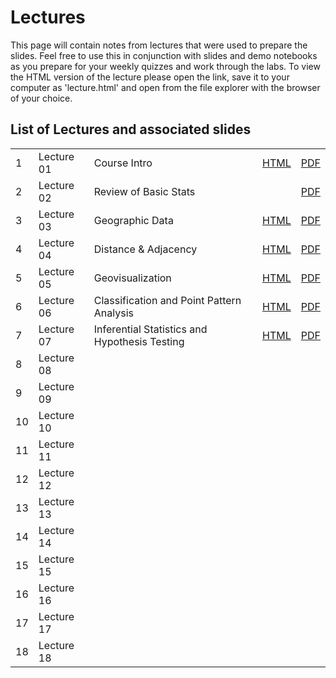 # Lectures

This page will contain notes from lectures that were used to prepare the slides. Feel free to use this in conjunction with slides and demo notebooks as you prepare for your weekly quizzes and work through the labs. 
To view the HTML version of the lecture please open the link, save it to your computer as 'lecture.html' and open from the file explorer with the browser of your choice. 

## List of Lectures and associated slides

||||||
|---|---|---|---|---|
|1|Lecture 01|Course Intro|[HTML](https://raw.githubusercontent.com/barguzin/ucsb_geog172/main/lectures/lecture01.html)|[PDF](https://github.com/barguzin/ucsb_geog172/blob/main/lectures/lec01_slides.pdf)|
|2|Lecture 02|Review of Basic Stats|[]()|[PDF](https://drive.google.com/file/d/1F6uLoAcV1iwa6OxxQeu8XRPOwoFInv4r/view?usp=sharing)
|3|Lecture 03|Geographic Data|[HTML](https://raw.githubusercontent.com/barguzin/ucsb_geog172/main/lectures/lecture03.html)|[PDF](https://drive.google.com/file/d/1Xx6vnoGQHHSJ9CZXkzx8Yw4nX3Bp8Ujb/view?usp=sharing)|
|4|Lecture 04|Distance & Adjacency|[HTML](https://raw.githubusercontent.com/barguzin/ucsb_geog172/main/lectures/lecture04.html)|[PDF](https://drive.google.com/file/d/1uJ1izhhoB2fQPYqwbJm6Fd-VChVyfqei/view?usp=sharing)|
|5|Lecture 05|Geovisualization|[HTML](https://raw.githubusercontent.com/barguzin/ucsb_geog172/main/lectures/lecture05.html)|[PDF](https://drive.google.com/file/d/1h5TiQn0Ly07pCuRzaaJEj0wSkklhb4HD/view?usp=sharing)|
|6|Lecture 06|Classification and Point Pattern Analysis|[HTML](https://raw.githubusercontent.com/barguzin/ucsb_geog172/main/lectures/lecture06.html)|[PDF](https://drive.google.com/file/d/177xmEnOA5jjtwe-atEmE4lNDaJaKIAxR/view?usp=sharing)|
|7|Lecture 07|Inferential Statistics and Hypothesis Testing|[HTML](https://raw.githubusercontent.com/barguzin/ucsb_geog172/main/lectures/lecture07.html)|[PDF](https://drive.google.com/file/d/1BrT1fPU_SOy3nEcWiPtMDmlfeQkg77Ht/view?usp=sharing)|
|8|Lecture 08||||
|9|Lecture 09||||
|10|Lecture 10||||
|11|Lecture 11||||
|12|Lecture 12||||
|13|Lecture 13||||
|14|Lecture 14||||
|15|Lecture 15||||
|16|Lecture 16||||
|17|Lecture 17||||
|18|Lecture 18||||